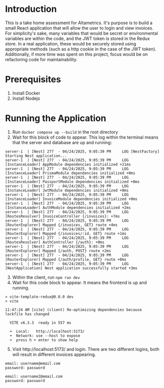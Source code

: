 # Introduction
This is a take home assessment for Altametrics. It's purpose is to build a small React application that will allow the user to login and view invoices. For simplicity's sake, many variables that would be secret or environmental variables are within the code, and the JWT token is stored in the Redux store. In a real application, these would be securely stored using appropriate methods (such as a http cookie in the case of the JWT token). Additionally, if more time was spent on this project, focus would be on refactoring code for maintainability. 

# Prerequisites
1. Install Docker
2. Install Nodejs

# Running the Application
1. Run `docker compose up --build` in the root directory
2. Wait for this block of code to appear. This log within the terminal means that the server and database are up and running:
```
server-1  | [Nest] 277  - 04/24/2025, 9:05:39 PM     LOG [NestFactory] Starting Nest application...                                                                                                                                      
server-1  | [Nest] 277  - 04/24/2025, 9:05:39 PM     LOG [InstanceLoader] AppModule dependencies initialized +21ms
server-1  | [Nest] 277  - 04/24/2025, 9:05:39 PM     LOG [InstanceLoader] PrismaModule dependencies initialized +0ms
server-1  | [Nest] 277  - 04/24/2025, 9:05:39 PM     LOG [InstanceLoader] PassportModule dependencies initialized +0ms
server-1  | [Nest] 277  - 04/24/2025, 9:05:39 PM     LOG [InstanceLoader] JwtModule dependencies initialized +0ms                                                                                                                        
server-1  | [Nest] 277  - 04/24/2025, 9:05:39 PM     LOG [InstanceLoader] InvoiceModule dependencies initialized +0ms                                                                                                                    
server-1  | [Nest] 277  - 04/24/2025, 9:05:39 PM     LOG [InstanceLoader] AuthModule dependencies initialized +2ms                                                                                                                       
server-1  | [Nest] 277  - 04/24/2025, 9:05:39 PM     LOG [RoutesResolver] InvoiceController {/invoices}: +7ms                                                                                                                            
server-1  | [Nest] 277  - 04/24/2025, 9:05:39 PM     LOG [RouterExplorer] Mapped {/invoices, GET} route +4ms                                                                                                                             
server-1  | [Nest] 277  - 04/24/2025, 9:05:39 PM     LOG [RouterExplorer] Mapped {/invoices/:id, GET} route +1ms                                                                                                                         
server-1  | [Nest] 277  - 04/24/2025, 9:05:39 PM     LOG [RoutesResolver] AuthController {/auth}: +0ms
server-1  | [Nest] 277  - 04/24/2025, 9:05:39 PM     LOG [RouterExplorer] Mapped {/auth, POST} route +2ms                                                                                                                                
server-1  | [Nest] 277  - 04/24/2025, 9:05:39 PM     LOG [RouterExplorer] Mapped {/auth/profile, GET} route +0ms                                                                                                                         
server-1  | [Nest] 277  - 04/24/2025, 9:05:39 PM     LOG [NestApplication] Nest application successfully started +3ms   
```
3. Within the client, run `npm run dev`
4. Wait for this code block to appear. It means the frontend is up and running.
```
> vite-template-redux@0.0.0 dev
> vite

11:47:24 AM [vite] (client) Re-optimizing dependencies because lockfile has changed

  VITE v6.3.3  ready in 557 ms

  ➜  Local:   http://localhost:5173/
  ➜  Network: use --host to expose
  ➜  press h + enter to show help

```
5. Visit  http://localhost:5173/ and login. There are two different logins, both will result in different invoices appearing.
```
email: username@email.com
password: password

email: username2@email.com
password: password
```